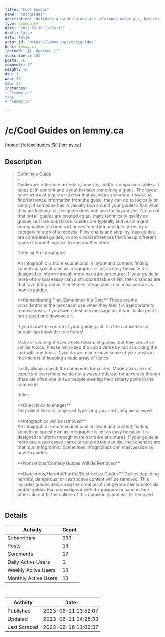 ```yaml
---
title: "Cool Guides" 
name: "coolguides"
description: "Defining a Guide-Guides are reference materials, how-tos, and/or comparison tables. It takes both content and layout to make something a guide. The layout or structure of a guide must be that so, when someone is trying to find/reference information from the guide, they can do so logically or simply. If someone has to visually bop around your guide to find what they are looking for, the guide does not pass the layout test. On top of that not all guides are created equal, many technically qualify as guides, but lack substance. Guides are typically laid out in a grid configuration of some sort or sectioned into multiple tables by a category or step of a process. Flow charts and step-by-step guides are considered guides, so are visual references that line up different types of something next to one another other.Defining An Infographic-An infographic is more educational in layout and content, finding something specific on an infographic is not as easy because it is designed to inform through more narrative structures. If your guide is more of a visual essay than a structured table or list, then chances are that is an infographic. Sometimes infographics can masquerade as how-to guides.**Remembering That Sometimes It's Grey** These are the considerations the mod team use when they feel it is appropriate to remove posts. If you have questions message us, if you thinka post is not a good one downvote it.If you know the source of your guide, post it in the comments so people can know the true heros!Many of you might have whole folders of guides, but they are all on similar topics. Please help keep the sub diverse by not saturating the sub with one topic. If you do we may remove some of your posts in the interest of keeping a wide array of topics.Lastly always check the comments for guides. Moderators are not experts in everything we do not always moderate for accuracy though there are often one or two people wearing their smarty pants in the comments.Rules-**Direct links to images**Only direct links to images of type .png, jpg, and .jpeg are allowed**Infographics will be removed**An infographic is more educational in layout and content, finding something specific on an infographic is not as easy because it is designed to inform through more narrative structures. If your guide is more of a visual essay than a structured table or list, then chances are that is an infographic. Sometimes infographics can masquerade as how-to guides.**Nonserious/Comedy Guides Will Be Removed****Dangerous/Harmful/Hurtful/Destructive Guides** Guides depicting harmful, dangerous, or destructive content will be removed. This includes guides describing the creation of dangerous items/materials and/or guides that are designed with the purpose to harm or hurt others do not fit the culture of this community and will be removed."
type: community
date: "2023-06-16 11:06:37"
draft: false
nsfw: false
actor_id: "https://lemmy.ca/c/coolguides"
host: lemmy.ca
lastmod: "{[ .Updated }}"
subscribers: 283
posts: 16
comments: 17
weight: 16
dau: 1
wau: 10
mau: 10
instances:
- "lemmy_ca"
tags: 
- "lemmy_ca"

---
```


# /c/Cool Guides on lemmy.ca

[[home](/)]
[[/c/coolguides 🌎](https://lemmy.ca/c/coolguides)]
[[lemmy.ca](/instances/lemmy_ca)]


## Description 

<blockquote class="description">
Defining a Guide<br>-<br>Guides are reference materials, how-tos, and/or comparison tables. It takes both content and layout to make something a guide. The layout or structure of a guide must be that so, when someone is trying to find/reference information from the guide, they can do so logically or simply. If someone has to visually bop around your guide to find what they are looking for, the guide does not pass the layout test. On top of that not all guides are created equal, many technically qualify as guides, but lack substance. Guides are typically laid out in a grid configuration of some sort or sectioned into multiple tables by a category or step of a process. Flow charts and step-by-step guides are considered guides, so are visual references that line up different types of something next to one another other.<br><br>Defining An Infographic<br>-<br>An infographic is more educational in layout and content, finding something specific on an infographic is not as easy because it is designed to inform through more narrative structures. If your guide is more of a visual essay than a structured table or list, then chances are that is an infographic. Sometimes infographics can masquerade as how-to guides.<br><br>**Remembering That Sometimes It's Grey** These are the considerations the mod team use when they feel it is appropriate to remove posts. If you have questions message us, if you thinka post is not a good one downvote it.<br><br>If you know the source of your guide, post it in the comments so people can know the true heros!<br><br>Many of you might have whole folders of guides, but they are all on similar topics. Please help keep the sub diverse by not saturating the sub with one topic. If you do we may remove some of your posts in the interest of keeping a wide array of topics.<br><br>Lastly always check the comments for guides. Moderators are not experts in everything we do not always moderate for accuracy though there are often one or two people wearing their smarty pants in the comments.<br><br>Rules<br>-<br>**Direct links to images**<br>Only direct links to images of type .png, jpg, and .jpeg are allowed<br><br>**Infographics will be removed**<br>An infographic is more educational in layout and content, finding something specific on an infographic is not as easy because it is designed to inform through more narrative structures. If your guide is more of a visual essay than a structured table or list, then chances are that is an infographic. Sometimes infographics can masquerade as how-to guides.<br><br>**Nonserious/Comedy Guides Will Be Removed**<br><br>**Dangerous/Harmful/Hurtful/Destructive Guides** Guides depicting harmful, dangerous, or destructive content will be removed. This includes guides describing the creation of dangerous items/materials and/or guides that are designed with the purpose to harm or hurt others do not fit the culture of this community and will be removed.<br><br>
</blockquote>


## Details

| Activity | Count  |
|----------------------|---|
| Subscribers          | 283 |
| Posts                | 16  |
| Comments             | 17  |
| Daily Active Users   | 1  |
| Weekly Active Users  | 10  |
| Monthly Active Users | 10  |

<br>

| Activity | Date |
|----------------------|---|
| Published            | 2023-06-11 13:52:07 |
| Updated              | 2023-06-11 14:25:33 |
| Last Scraped         | 2023-06-16 11:06:37 |
